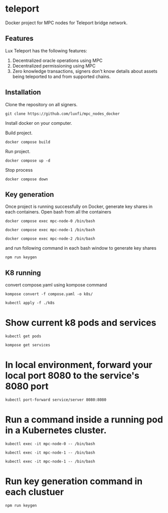 # teleport
Docker project for MPC nodes for Teleport bridge network.

## Features
Lux Teleport has the following features:

1. Decentralized oracle operations using MPC
2. Decentralized permissioning using MPC
3. Zero knowledge transactions, signers don't know details about assets being teleported to and from supported chains.

## Installation
Clone the repository on all signers.

```
git clone https://github.com/luxfi/mpc_nodes_docker
```

Install docker on your computer.

Build project.
```
docker compose build
```
Run project.
```
docker compose up -d
```
Stop process

```
docker compose down
```
## Key generation
Once project is running successfully on Docker, generate key shares in each containers.
Open bash from all the containers
```
docker compose exec mpc-node-0 /bin/bash
```
```
docker compose exec mpc-node-1 /bin/bash
```
```
docker compose exec mpc-node-2 /bin/bash
```
and run following command in each bash window to generate key shares
```
npm run keygen
```
## K8 running
convert compose.yaml using kompose command
```
kompose convert -f compose.yaml -o k8s/
```
```
kubectl apply -f ./k8s
```
# Show current k8 pods and services
```
kubectl get pods
```
```
kompose get services
```
# In local environment, forward your local port 8080 to the service's 8080 port
```
kubectl port-forward service/server 8080:8080
```
# Run a command inside a running pod in a Kubernetes cluster.
```
kubectl exec -it mpc-node-0 -- /bin/bash
```
```
kubectl exec -it mpc-node-1 -- /bin/bash
```
```
kubectl exec -it mpc-node-1 -- /bin/bash
```
# Run key generation command in each clustuer
```
npm run keygen
```
